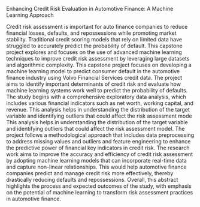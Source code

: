 Enhancing Credit Risk Evaluation in
Automotive Finance: A Machine Learning
Approach

Credit risk assessment is important for auto finance companies to reduce financial losses,
defaults, and repossessions while promoting market stability. Traditional credit scoring models that
rely on limited data have struggled to accurately predict the probability of default. This capstone
project explores and focuses on the use of advanced machine learning techniques to improve credit
risk assessment by leveraging large datasets and algorithmic complexity. This capstone project
focuses on developing a machine learning model to predict consumer default in the automotive
finance industry using Volvo Financial Services credit data. The project aims to identify important
determinants of credit risk and evaluate how machine learning systems work well to predict the
probability of defaults. The study begins with a comprehensive exploratory data analysis, which
includes various financial indicators such as net worth, working capital, and revenue. This analysis
helps in understanding the distribution of the target variable and identifying outliers that could
affect the risk assessment mode This analysis helps in understanding the distribution of the target
variable and identifying outliers that could affect the risk assessment model. The project follows a
methodological approach that includes data preprocessing to address missing values and outliers
and feature engineering to enhance the predictive power of financial key indicators in credit risk.
The research work aims to improve the accuracy and efficiency of credit risk assessment by
adopting machine learning models that can incorporate real-time data and capture non-linear
relationships. This would help automotive finance companies predict and manage credit risk more
effectively, thereby drastically reducing defaults and repossessions. Overall, this abstract highlights
the process and expected outcomes of the study, with emphasis on the potential of machine learning
to transform risk assessment practices in automotive finance.
